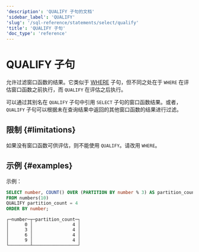 ```yaml
---
'description': 'QUALIFY 子句的文档'
'sidebar_label': 'QUALIFY'
'slug': '/sql-reference/statements/select/qualify'
'title': 'QUALIFY 子句'
'doc_type': 'reference'
---
```



# QUALIFY 子句

允许过滤窗口函数的结果。它类似于 [WHERE](../../../sql-reference/statements/select/where.md) 子句，但不同之处在于 `WHERE` 在评估窗口函数之前执行，而 `QUALIFY` 在评估之后执行。

可以通过其别名在 `QUALIFY` 子句中引用 `SELECT` 子句的窗口函数结果。或者，`QUALIFY` 子句可以根据未在查询结果中返回的其他窗口函数的结果进行过滤。

## 限制 {#limitations}

如果没有窗口函数可供评估，则不能使用 `QUALIFY`。请改用 `WHERE`。

## 示例 {#examples}

示例：

```sql
SELECT number, COUNT() OVER (PARTITION BY number % 3) AS partition_count
FROM numbers(10)
QUALIFY partition_count = 4
ORDER BY number;
```

```text
┌─number─┬─partition_count─┐
│      0 │               4 │
│      3 │               4 │
│      6 │               4 │
│      9 │               4 │
└────────┴─────────────────┘
```

